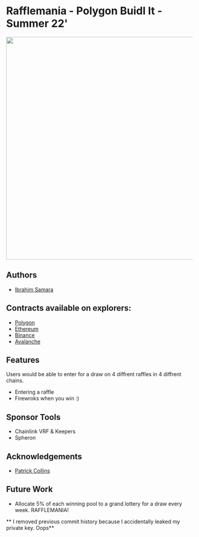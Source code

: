 # Rafflemania - Polygon Buidl It - Summer 22'

<img src="https://github.com/Pack-Way/Raffle-mania/blob/main/public/RaffleMania.png" width="600">

## Authors
- [Ibrahim Samara](https://github.com/IbrahimSam96)

## Contracts available on explorers:
-  [Polygon](https://mumbai.polygonscan.com/address/0xd9C2E248e337724b7BF59a8fAE5Cd227AEda2D07)
-  [Ethereum](https://goerli.etherscan.io/address/0x27f6A119986a5b6Dc4C835a278D23E4F5e87A021)
-  [Binance](https://testnet.bscscan.com/address/0xF0Fc1203988C36c65e17d22e1145E515BcE0088C) 
-  [Avalanche](https://testnet.snowtrace.io/address/0x23B1fdA3F4545A2746d5cEB2d6A9BCEf359d51d2)

## Features

Users would be able to enter for a draw on 4 diffrent raffles in 4 diffrent chains.

- Entering a raffle
- Firewroks when you win :)

## Sponsor Tools

- Chainlink VRF & Keepers
- Spheron


## Acknowledgements

- [Patrick Collins](https://github.com/PatrickAlphaC)

## Future Work

- Allocate 5% of each winning pool to a grand lottery for a draw every week. RAFFLEMANIA!

** I removed previous commit history because I accidentally leaked my private key. Oops**
